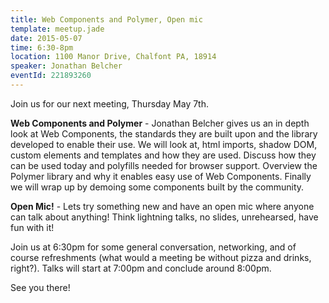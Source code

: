 ```yaml
---
title: Web Components and Polymer, Open mic
template: meetup.jade
date: 2015-05-07
time: 6:30-8pm
location: 1100 Manor Drive, Chalfont PA, 18914
speaker: Jonathan Belcher
eventId: 221893260
---
```


Join us for our next meeting, Thursday May 7th.

__Web Components and Polymer__ - Jonathan Belcher gives us an in depth look at Web
Components, the standards they are built upon and the library developed to
enable their use.  We will look at, html imports, shadow DOM, custom elements
and templates and how they are used.  Discuss how they can be used today and
polyfills needed for browser support.  Overview the Polymer library and why it
enables easy use of Web Components.  Finally we will wrap up by demoing some
components built by the community.

__Open Mic!__ - Lets try something new and have an open mic where anyone can talk
about anything!  Think lightning talks, no slides, unrehearsed, have fun with
it!

Join us at 6:30pm for some general conversation, networking, and of course
refreshments (what would a meeting be without pizza and drinks, right?). Talks
will start at 7:00pm and conclude around 8:00pm.

See you there!
